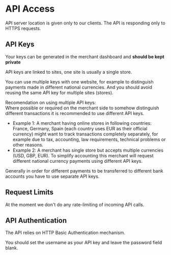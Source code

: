 # API Access
API server location is given only to our clients.
The API is responding only to HTTPS requests.

## API Keys
Your keys can be generated in the merchant dashboard and **should be kept private**

API keys are linked to sites, one site is usually a single store.

You can use multiple keys with one website, for example to distinguish payments made in different national currencies. And you should avoid reusing the same API key for multiple sites (stores).

Recomendation on using multiple API keys:  
Where possible or required on the merchant side to somehow distinguish different transactions it is recommended to use different API keys.  
* Example 1: A merchant having online stores in following countries: France, Germany, Spain (each country uses EUR as their official currency) might want to track transactions completely separately, for example due to tax, accounting, law requirements, technical problems or other reasons.
* Example 2: A merchant has single store but accepts multiple currencies (USD, GBP, EUR). To simplify accounting this merchant will request different national currency payments using different API keys.

Generally in order for different payments to be transferred to different bank accounts you have to use separate API keys.

## Request Limits
At the moment we don't do any rate-limiting of incoming API calls.

## API Authentication
The API relies on HTTP Basic Authentication mechanism.

You should set the username as your API key and leave the password field blank.
